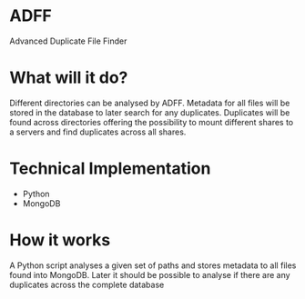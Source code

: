 # ADFF
Advanced Duplicate File Finder

# What will it do?
Different directories can be analysed by ADFF. Metadata for all files will be stored in the database to later search for any duplicates. Duplicates will be found across directories offering the possibility to mount different shares to a servers and find duplicates across all shares.

# Technical Implementation
- Python
- MongoDB

# How it works
A Python script analyses a given set of paths and stores metadata to all files found into MongoDB. Later it should be possible to analyse if there are any duplicates across the complete database
